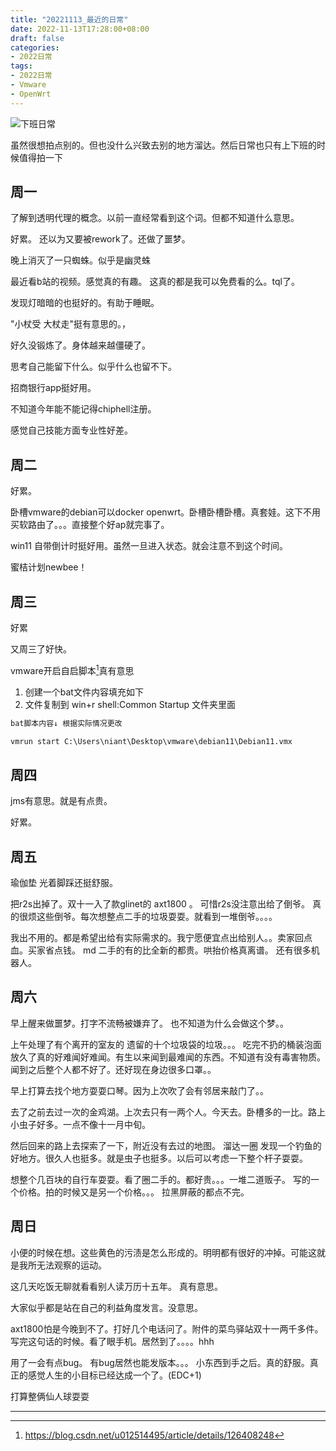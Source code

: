 ```yaml
---
title: "20221113_最近的日常"
date: 2022-11-13T17:28:00+08:00
draft: false
categories:
- 2022日常
tags:
- 2022日常
- Vmware
- OpenWrt
---
```




![下班日常](https://raw.githubusercontent.com/nianyisi/20220717/main/11/LieAll_20221109_192010292.jpg)

虽然很想拍点别的。但也没什么兴致去别的地方溜达。然后日常也只有上下班的时候值得拍一下

## 周一

了解到透明代理的概念。以前一直经常看到这个词。但都不知道什么意思。

好累。 还以为又要被rework了。还做了噩梦。


晚上消灭了一只蜘蛛。似乎是幽灵蛛

最近看b站的视频。感觉真的有趣。 这真的都是我可以免费看的么。tql了。

发现灯暗暗的也挺好的。有助于睡眠。

"小杖受 大杖走"挺有意思的。，

好久没锻炼了。身体越来越僵硬了。

思考自己能留下什么。似乎什么也留不下。

招商银行app挺好用。

不知道今年能不能记得chiphell注册。

感觉自己技能方面专业性好差。

## 周二
好累。

卧槽vmware的debian可以docker openwrt。卧槽卧槽卧槽。真套娃。这下不用买软路由了。。。直接整个好ap就完事了。


win11 自带倒计时挺好用。虽然一旦进入状态。就会注意不到这个时间。

蜜桔计划newbee！


## 周三
好累

又周三了好快。

vmware开启自启脚本[^vmware]真有意思

1. 创建一个bat文件内容填充如下
2. 文件复制到 win+r shell:Common Startup 文件夹里面

```bat
bat脚本内容↓ 根据实际情况更改

vmrun start C:\Users\niant\Desktop\vmware\debian11\Debian11.vmx

```



## 周四

jms有意思。就是有点贵。

好累。
## 周五
瑜伽垫 光着脚踩还挺舒服。

把r2s出掉了。双十一入了款glinet的 axt1800 。 
可惜r2s没注意出给了倒爷。 真的很烦这些倒爷。每次想整点二手的垃圾耍耍。就看到一堆倒爷。。。。

我出不用的。都是希望出给有实际需求的。我宁愿便宜点出给别人。。卖家回点血。买家省点钱。  md 二手的有的比全新的都贵。哄抬价格真离谱。 还有很多机器人。

## 周六

早上醒来做噩梦。打字不流畅被嫌弃了。  也不知道为什么会做这个梦。。

上午处理了有个离开的室友的 遗留的十个垃圾袋的垃圾。。。 吃完不扔的桶装泡面放久了真的好难闻好难闻。有生以来闻到最难闻的东西。不知道有没有毒害物质。闻到之后整个人都不好了。还好现在身边很多口罩。。

早上打算去找个地方耍耍口琴。因为上次吹了会有邻居来敲门了。。

去了之前去过一次的金鸡湖。上次去只有一两个人。今天去。卧槽多的一比。路上小虫子好多。一点不像十一月中旬。

然后回来的路上去探索了一下，附近没有去过的地图。 溜达一圈 发现一个钓鱼的好地方。很久人也挺多。就是虫子也挺多。以后可以考虑一下整个杆子耍耍。


想整个几百块的自行车耍耍。看了圈二手的。都好贵。。。一堆二道贩子。 写的一个价格。拍的时候又是另一个价格。。。 拉黑屏蔽的都点不完。



## 周日

小便的时候在想。这些黄色的污渍是怎么形成的。明明都有很好的冲掉。可能这就是我所无法观察的运动。

这几天吃饭无聊就看看别人读万历十五年。 真有意思。 

大家似乎都是站在自己的利益角度发言。没意思。

axt1800怕是今晚到不了。打好几个电话问了。附件的菜鸟驿站双十一两千多件。
写完这句话的时候。看了眼手机。居然到了。。。。hhh

用了一会有点bug。 有bug居然也能发版本。。。
小东西到手之后。真的舒服。真正的感觉人生的小目标已经达成一个了。(EDC+1)

打算整俩仙人球耍耍 


---
[^vmware]:https://blog.csdn.net/u012514495/article/details/126408248


